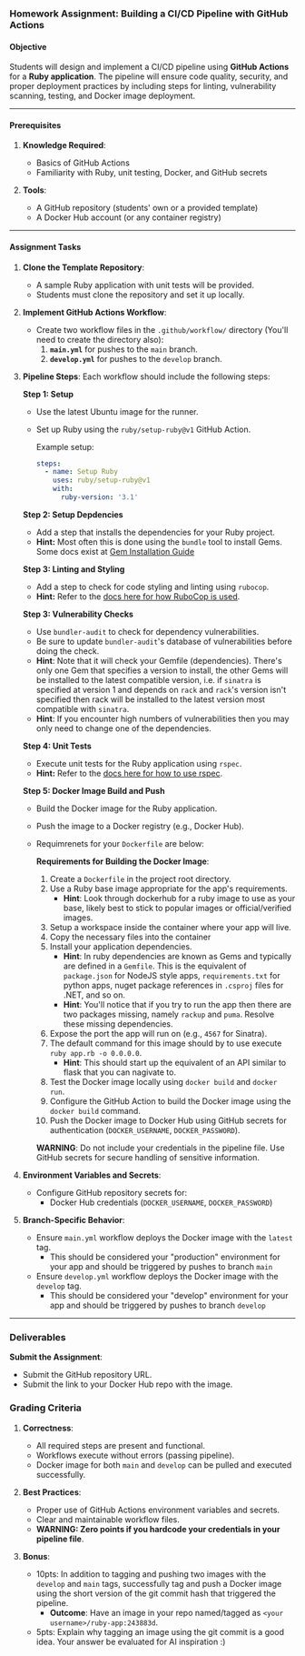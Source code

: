 ### Homework Assignment: Building a CI/CD Pipeline with GitHub Actions

#### **Objective**
Students will design and implement a CI/CD pipeline using **GitHub Actions** for a **Ruby application**. The pipeline will ensure code quality, security, and proper deployment practices by including steps for linting, vulnerability scanning, testing, and Docker image deployment.

---

#### **Prerequisites**
1. **Knowledge Required**:
   - Basics of GitHub Actions
   - Familiarity with Ruby, unit testing, Docker, and GitHub secrets

2. **Tools**:
   - A GitHub repository (students' own or a provided template)
   - A Docker Hub account (or any container registry)

---

#### **Assignment Tasks**

1. **Clone the Template Repository**:
   - A sample Ruby application with unit tests will be provided.
   - Students must clone the repository and set it up locally.

2. **Implement GitHub Actions Workflow**:
   - Create two workflow files in the `.github/workflow/` directory (You'll need to create the directory also):
     1. **`main.yml`** for pushes to the `main` branch.
     2. **`develop.yml`** for pushes to the `develop` branch.

3. **Pipeline Steps**:
   Each workflow should include the following steps:

   **Step 1: Setup**
   - Use the latest Ubuntu image for the runner.
   - Set up Ruby using the `ruby/setup-ruby@v1` GitHub Action.

     Example setup:
     ```yaml
     steps:
       - name: Setup Ruby
         uses: ruby/setup-ruby@v1
         with:
           ruby-version: '3.1'
     ```

   **Step 2: Setup Depdencies**
   - Add a step that installs the dependencies for your Ruby project.
   - **Hint:** Most often this is done using the `bundle` tool to install Gems. Some docs exist at [Gem Installation Guide](./Docs/Gem-Installation-Guide.md)
   
   **Step 3: Linting and Styling**
   - Add a step to check for code styling and linting using `rubocop`.
   - **Hint:** Refer to the [docs here for how RuboCop is used](./Docs/Using-Rubocop.md).

   **Step 3: Vulnerability Checks**
   - Use `bundler-audit` to check for dependency vulnerabilities.
   - Be sure to update `bundler-audit`'s database of vulnerabilities before doing the check.
   - **Hint**: Note that it will check your Gemfile (dependencies). There's only one Gem that specifies a version to install, the other Gems will be installed to the latest compatible version, i.e. if `sinatra` is specified at version 1 and depends on `rack` and `rack`'s version isn't specified then rack will be installed to the latest version most compatible with `sinatra`.
   - **Hint**: If you encounter high numbers of vulnerabilities then you may only need to change one of the dependencies.

   **Step 4: Unit Tests**
   - Execute unit tests for the Ruby application using `rspec`.
   - **Hint:** Refer to the [docs here for how to use rspec](./Docs/Using-Rspec.md).

   **Step 5: Docker Image Build and Push**
   - Build the Docker image for the Ruby application.
   - Push the image to a Docker registry (e.g., Docker Hub).
   - Requimrenets for your `Dockerfile` are below:

     **Requirements for Building the Docker Image**:
     1. Create a `Dockerfile` in the project root directory.
     2. Use a Ruby base image appropriate for the app's requirements.
        - **Hint**: Look through dockerhub for a ruby image to use as your base, likely best to stick to popular images or official/verified images.
     2. Setup a workspace inside the container where your app will live.
     3. Copy the necessary files into the container
     4. Install your application dependencies.
        - **Hint**: In ruby dependencies are known as Gems and typically are defined in a `Gemfile`. This is the equivalent of `package.json` for NodeJS style apps, `requirements.txt` for python apps, nuget package references in `.csproj` files for .NET, and so on.
        - **Hint**: You'll notice that if you try to run the app then there are two packages missing, namely `rackup` and `puma`. Resolve these missing dependencies.
     4. Expose the port the app will run on (e.g., `4567` for Sinatra).
     5. The default command for this image should by to use execute `ruby app.rb -o 0.0.0.0`.
        - **Hint**: This should start up the equivalent of an API similar to flask that you can nagivate to.
     5. Test the Docker image locally using `docker build` and `docker run`.
     6. Configure the GitHub Action to build the Docker image using the `docker build` command.
     7. Push the Docker image to Docker Hub using GitHub secrets for authentication (`DOCKER_USERNAME`, `DOCKER_PASSWORD`).

     **WARNING**: Do not include your credentials in the pipeline file. Use GitHub secrets for secure handling of sensitive information.

4. **Environment Variables and Secrets**:
   - Configure GitHub repository secrets for:
     - Docker Hub credentials (`DOCKER_USERNAME`, `DOCKER_PASSWORD`)

5. **Branch-Specific Behavior**:
    - Ensure `main.yml` workflow deploys the Docker image with the `latest` tag.
        - This should be considered your "production" environment for your app and should be triggered by pushes to branch `main`
   - Ensure `develop.yml` workflow deploys the Docker image with the `develop` tag.
        - This should be considered your "develop" environment for your app and should be triggered by pushes to branch `develop`

---
### Deliverables
**Submit the Assignment**:
   - Submit the GitHub repository URL.
   - Submit the link to your Docker Hub repo with the image.

### **Grading Criteria**

1. **Correctness**:
   - All required steps are present and functional.
   - Workflows execute without errors (passing pipeline).
   - Docker image for both `main` and `develop` can be pulled and executed successfully.

2. **Best Practices**:
   - Proper use of GitHub Actions environment variables and secrets.
   - Clear and maintainable workflow files.
   - **WARNING: Zero points if you hardcode your credentials in your pipeline file**.

3. **Bonus**:
    - 10pts: In addition to tagging and pushing two images with the `develop` and `main` tags, successfully tag and push a Docker image using the short version of the git commit hash that triggered the pipeline.
        - **Outcome**: Have an image in your repo named/tagged as `<your username>/ruby-app:243883d`.
    - 5pts: Explain why tagging an image using the git commit is a good idea. Your answer  be evaluated for AI inspiration :) 